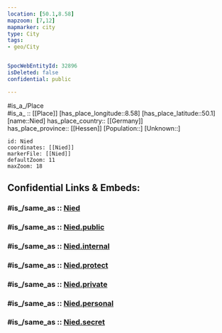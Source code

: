```yaml
---
location: [50.1,8.58] 
mapzoom: [7,12] 
mapmarker: city 
type: City
tags:
- geo/City


SpocWebEntityId: 32896
isDeleted: false
confidential: public

---
```

#is_a_/Place  
#is_a_ :: [[Place]] 
[has_place_longitude::8.58] 
[has_place_latitude::50.1] 
[name::Nied] 
has_place_country:: [[Germany]]  
has_place_province:: [[Hessen]] 
[Population::] 
[Unknown::] 


```leaflet
id: Nied
coordinates: [[Nied]] 
markerFile: [[Nied]] 
defaultZoom: 11 
maxZoom: 18
```


## Confidential Links & Embeds: 

### #is_/same_as :: [Nied](/_Standards/Earth/Continent/Europe/Europe~Central/Germany/Germany~West/Hessen/counties~Hessen/Frankfurt~Main/cities~Frankfurt~Main/Nied.md) 

### #is_/same_as :: [Nied.public](/_public/Earth/Continent/Europe/Europe~Central/Germany/Germany~West/Hessen/counties~Hessen/Frankfurt~Main/cities~Frankfurt~Main/Nied.public.md) 

### #is_/same_as :: [Nied.internal](/_internal/Earth/Continent/Europe/Europe~Central/Germany/Germany~West/Hessen/counties~Hessen/Frankfurt~Main/cities~Frankfurt~Main/Nied.internal.md) 

### #is_/same_as :: [Nied.protect](/_protect/Earth/Continent/Europe/Europe~Central/Germany/Germany~West/Hessen/counties~Hessen/Frankfurt~Main/cities~Frankfurt~Main/Nied.protect.md) 

### #is_/same_as :: [Nied.private](/_private/Earth/Continent/Europe/Europe~Central/Germany/Germany~West/Hessen/counties~Hessen/Frankfurt~Main/cities~Frankfurt~Main/Nied.private.md) 

### #is_/same_as :: [Nied.personal](/_personal/Earth/Continent/Europe/Europe~Central/Germany/Germany~West/Hessen/counties~Hessen/Frankfurt~Main/cities~Frankfurt~Main/Nied.personal.md) 

### #is_/same_as :: [Nied.secret](/_secret/Earth/Continent/Europe/Europe~Central/Germany/Germany~West/Hessen/counties~Hessen/Frankfurt~Main/cities~Frankfurt~Main/Nied.secret.md)

